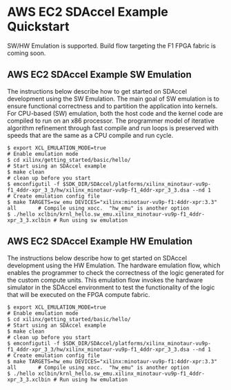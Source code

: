 
# AWS EC2 SDAccel Example Quickstart


SW/HW Emulation is supported.
Build flow targeting the F1 FPGA fabric is coming soon.  

## AWS EC2 SDAccel Example SW Emulation

The instructions below describe how to get started on SDAccel development using the SW Emulation.  The main goal of SW emulation is to ensure functional correctness and to partition the application into kernels.  For CPU-based (SW) emulation, both the host code and the kernel code are compiled to run on an x86 processor. The programmer model of iterative algorithm refinement through fast compile and run loops is preserved with speeds that are the same as a CPU compile and run cycle. 


    $ export XCL_EMULATION_MODE=true                                               # Enable emulation mode
    $ cd xilinx/getting_started/basic/hello/                                       # Start using an SDAccel example
    $ make clean                                                                   # clean up before you start
    $ emconfigutil -f $SDK_DIR/SDAccel/platforms/xilinx_minotaur-vu9p-f1_4ddr-xpr_3_3/hw/xilinx_minotaur-vu9p-f1_4ddr-xpr_3_3.dsa --nd 1                                                                 # Create emulation config file
    $ make TARGETS=sw_emu DEVICES="xilinx:minotaur-vu9p-f1:4ddr-xpr:3.3" all       # Compile using xocc.  "hw_emu" is another option
    $ ./hello xclbin/krnl_hello.sw_emu.xilinx_minotaur-vu9p-f1_4ddr-xpr_3_3.xclbin # Run using sw emulation

## AWS EC2 SDAccel Example HW Emulation

The instructions below describe how to get started on SDAccel development using the HW Emulation.  The hardware emulation flow, which enables the programmer to check the correctness of the logic generated for the custom compute units. This emulation flow invokes the hardware simulator in the SDAccel environment to test the functionality of the logic that will be executed on the FPGA compute fabric.


    $ export XCL_EMULATION_MODE=true                                               # Enable emulation mode
    $ cd xilinx/getting_started/basic/hello/                                       # Start using an SDAccel example
    $ make clean                                                                   # clean up before you start
    $ emconfigutil -f $SDK_DIR/SDAccel/platforms/xilinx_minotaur-vu9p-f1_4ddr-xpr_3_3/hw/xilinx_minotaur-vu9p-f1_4ddr-xpr_3_3.dsa --nd 1                                                                 # Create emulation config file
    $ make TARGETS=hw_emu DEVICES="xilinx:minotaur-vu9p-f1:4ddr-xpr:3.3" all       # Compile using xocc.  "hw_emu" is another option
    $ ./hello xclbin/krnl_hello.sw_emu.xilinx_minotaur-vu9p-f1_4ddr-xpr_3_3.xclbin # Run using hw emulation
